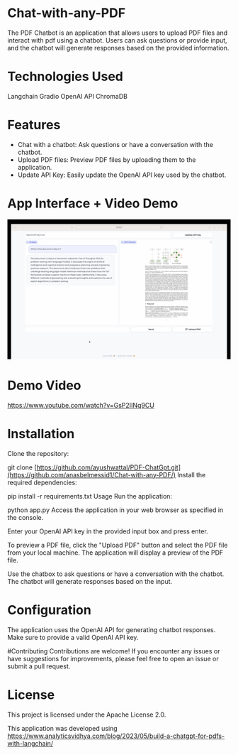 # Chat-with-any-PDF
The PDF Chatbot is an application that allows users to upload PDF files and interact with pdf using a chatbot. Users can ask questions or provide input, and the chatbot will generate responses based on the provided information.

# Technologies Used
Langchain
Gradio
OpenAI API
ChromaDB

# Features
- Chat with a chatbot: Ask questions or have a conversation with the chatbot.  
- Upload PDF files: Preview PDF files by uploading them to the application.  
- Update API Key: Easily update the OpenAI API key used by the chatbot.

 # App Interface + Video Demo

![App Interface](PDF-ChatGpt.png)
# Demo Video
https://www.youtube.com/watch?v=GsP2IINq9CU



# Installation
Clone the repository:

git clone [https://github.com/ayushwattal/PDF-ChatGpt.git](https://github.com/anasbelmessid1/Chat-with-any-PDF/)
Install the required dependencies:

pip install -r requirements.txt
Usage
Run the application:

python app.py
Access the application in your web browser as specified in the console.

Enter your OpenAI API key in the provided input box and press enter.

To preview a PDF file, click the "Upload PDF" button and select the PDF file from your local machine. The application will display a preview of the PDF file.

Use the chatbox to ask questions or have a conversation with the chatbot. The chatbot will generate responses based on the input.

# Configuration
The application uses the OpenAI API for generating chatbot responses. Make sure to provide a valid OpenAI API key.

#Contributing
Contributions are welcome! If you encounter any issues or have suggestions for improvements, please feel free to open an issue or submit a pull request.

# License
This project is licensed under the Apache License 2.0.

This application was developed using https://www.analyticsvidhya.com/blog/2023/05/build-a-chatgpt-for-pdfs-with-langchain/
